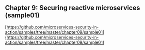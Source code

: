 ## Chapter 9: Securing reactive microservices (sample01)

[https://github.com/microservices-security-in-action/samples/tree/master/chapter09/sample01](https://github.com/microservices-security-in-action/samples/tree/master/chapter09/sample01)
